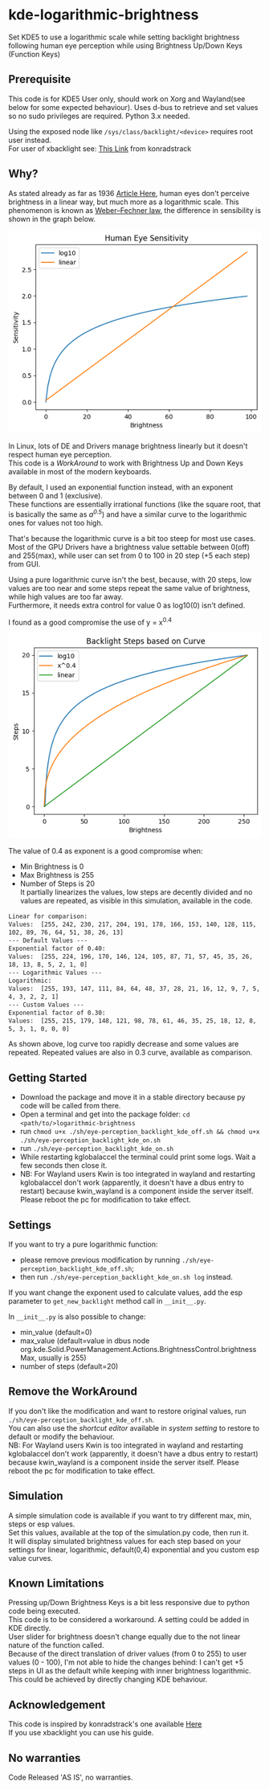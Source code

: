# kde-logarithmic-brightness

Set KDE5 to use a logarithmic scale while setting backlight brightness following human eye perception while using Brightness Up/Down Keys (Function Keys)

## Prerequisite

This code is for KDE5 User only, should work on Xorg and Wayland(see below for some expected behaviour).
Uses d-bus to retrieve and set values so no sudo privileges are required.
Python 3.x needed.

Using the exposed node like `/sys/class/backlight/<device>` requires root user instead.  
For user of xbacklight see: [This Link](https://konradstrack.ninja/blog/changing-screen-brightness-in-accordance-with-human-perception/) from konradstrack

## Why?
As stated already as far as 1936 [Article Here](https://www.ncbi.nlm.nih.gov/pmc/articles/PMC2213727/), human eyes don't perceive brightness in a linear way, but much more as a logarithmic scale.
This phenomenon is known as [Weber–Fechner law](https://en.wikipedia.org/wiki/Weber%E2%80%93Fechner_law), the difference in sensibility is shown in the graph below.  
  
![Sensibility Graph](./doc/sensitivity.png "Linear vs Logarithmic Sensibility")

In Linux, lots of DE and Drivers manage brightness linearly but it doesn't respect human eye perception.  
This code is a *WorkAround* to work with Brightness Up and Down Keys available in most of the modern keyboards.  

By default, I used an exponential function instead, with an exponent between 0 and 1 (exclusive).  
These functions are essentially irrational functions (like the square root, that is basically the same as _a<sup>0.5</sup>_) and have a similar curve to the logarithmic ones for values not too high.
  
That's because the logarithmic curve is a bit too steep for most use cases.  
Most of the GPU Drivers have a brightness value settable between 0(off) and 255(max), while user can set from 0 to 100 in 20 step (+5 each step) from GUI. 
  
Using a pure logarithmic curve isn't the best, because, with 20 steps, low values are too near and some steps repeat the same value of brightness, while high values are too far away.  
Furthermore, it needs extra control for value 0 as log10(0) isn't defined.

I found as a good compromise the use of y = x<sup>0.4</sup>  
  
![Exponential vs Logarithmic](./doc/steps_brightness.png "Exp vs Logarithmic")

The value of 0.4 as exponent is a good compromise when:
- Min Brightness is 0
- Max Brightness is 255
- Number of Steps is 20  
It partially linearizes the values, low steps are decently divided and no values are repeated, as visible in this simulation, available in the code.

```
Linear for comparison:  
Values:  [255, 242, 230, 217, 204, 191, 178, 166, 153, 140, 128, 115, 102, 89, 76, 64, 51, 38, 26, 13]  
--- Default Values ---  
Exponential factor of 0.40:  
Values:  [255, 224, 196, 170, 146, 124, 105, 87, 71, 57, 45, 35, 26, 18, 13, 8, 5, 2, 1, 0]  
--- Logarithmic Values ---  
Logarithmic:  
Values:  [255, 193, 147, 111, 84, 64, 48, 37, 28, 21, 16, 12, 9, 7, 5, 4, 3, 2, 2, 1]  
--- Custom Values ---  
Exponential factor of 0.30:  
Values:  [255, 215, 179, 148, 121, 98, 78, 61, 46, 35, 25, 18, 12, 8, 5, 3, 1, 0, 0, 0]  
```

As shown above, log curve too rapidly decrease and some values are repeated. 
Repeated values are also in 0.3 curve, available as comparison.

## Getting Started

- Download the package and move it in a stable directory because py code will be called from there.
- Open a terminal and get into the package folder: `cd <path/to/>logarithmic-brightness`
- run `chmod u+x ./sh/eye-perception_backlight_kde_off.sh && chmod u+x ./sh/eye-perception_backlight_kde_on.sh`
- run `./sh/eye-perception_backlight_kde_on.sh`
- While restarting kglobalaccel the terminal could print some logs. Wait a few seconds then close it.
- NB: For Wayland users Kwin is too integrated in wayland and restarting kglobalaccel don't work (apparently, 
  it doesn't have a dbus entry to restart) because kwin_wayland is a component inside the server itself. Please reboot the pc for modification to take effect.

## Settings

If you want to try a pure logarithmic function:
- please remove previous modification by running `./sh/eye-perception_backlight_kde_off.sh`;
- then run `./sh/eye-perception_backlight_kde_on.sh log` instead.  

If you want change the exponent used to calculate values, add the esp parameter to `get_new_backlight` method call in `__init__.py`.  
  
In `__init__.py` is also possible to change: 
- min_value (default=0) 
- max_value (default=value in dbus node org.kde.Solid.PowerManagement.Actions.BrightnessControl.brightnessMax, usually is 255) 
- number of steps (default=20)

## Remove the WorkAround

If you don't like the modification and want to restore original values, run `./sh/eye-perception_backlight_kde_off.sh`.  
You can also use the _shortcut editor_ available in _system setting_ to restore to default or modify the behaviour.  
NB: For Wayland users Kwin is too integrated in wayland and restarting kglobalaccel don't work (apparently,
it doesn't have a dbus entry to restart) because kwin_wayland is a component inside the server itself. Please reboot the pc for modification to take effect.

## Simulation

A simple simulation code is available if you want to try different max, min, steps or esp values.  
Set this values, available at the top of the simulation.py code, then run it.   
It will display simulated brightness values for each step based on your settings for linear, logarithmic, default(0,4) exponential and you custom esp value curves.

## Known Limitations

Pressing up/Down Brightness Keys is a bit less responsive due to python code being executed.  
This code is to be considered a workaround. A setting could be added in KDE directly.  
User slider for brightness doesn't change equally due to the not linear nature of the function called.  
Because of the direct translation of driver values (from 0 to 255) to user values (0 - 100), I'm not able to hide the changes behind: I can't get +5 steps in UI as the default while keeping with inner brightness logarithmic. 
This could be achieved by directly changing KDE behaviour.

## Acknowledgement

This code is inspired by konradstrack's one available [Here](https://konradstrack.ninja/blog/changing-screen-brightness-in-accordance-with-human-perception/)  
If you use xbacklight you can use his guide.

## No warranties
Code Released 'AS IS', no warranties.
